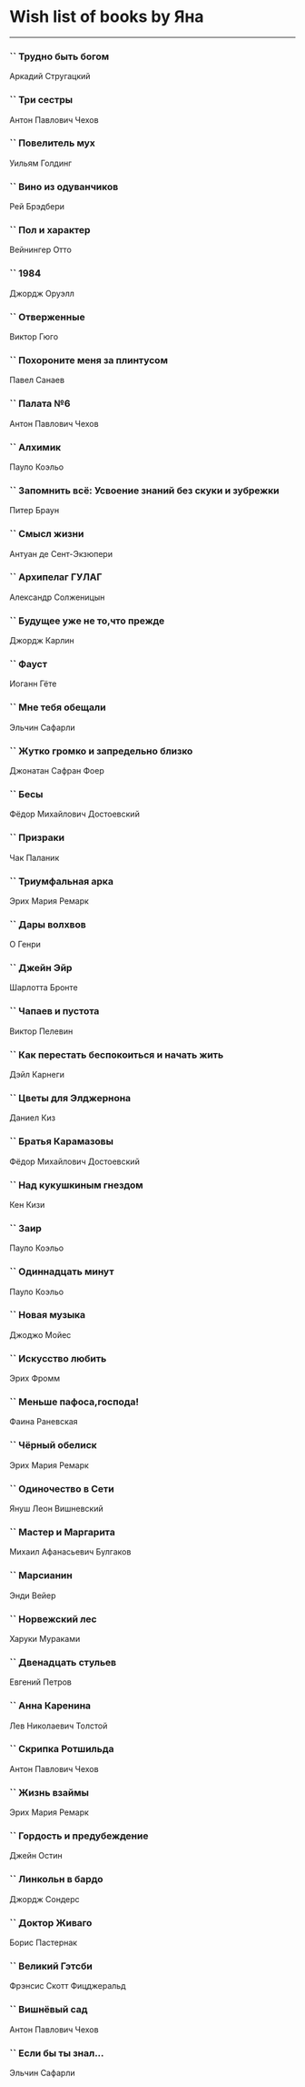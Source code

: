 # Wish list of books by Яна
---

### `` Трудно быть богом
Аркадий Стругацкий

### `` Три сестры
Антон Павлович Чехов

### `` Повелитель мух
Уильям Голдинг

### `` Вино из одуванчиков
Рей Брэдбери

### `` Пол и характер
Вейнингер Отто

### `` 1984
Джордж Оруэлл

### `` Отверженные
Виктор Гюго

### `` Похороните меня за плинтусом
Павел Санаев

### `` Палата №6
Антон Павлович Чехов

### `` Алхимик
Пауло Коэльо

### `` Запомнить всё: Усвоение знаний без скуки и зубрежки
Питер Браун

### `` Смысл жизни
Антуан де Сент-Экзюпери

### `` Архипелаг ГУЛАГ
Александр Солженицын

### `` Будущее уже не то,что прежде
Джордж Карлин

### `` Фауст
Иоганн Гёте

### `` Мне тебя обещали
Эльчин Сафарли

### `` Жутко громко и запредельно близко
Джонатан Сафран Фоер

### `` Бесы
Фёдор Михайлович Достоевский

### `` Призраки
Чак Паланик

### `` Триумфальная арка
Эрих Мария Ремарк

### `` Дары волхвов
О Генри

### `` Джейн Эйр
Шарлотта Бронте

### `` Чапаев и пустота
Виктор Пелевин

### `` Как перестать беспокоиться и начать жить
Дэйл Карнеги

### `` Цветы для Элджернона
Даниел Киз

### `` Братья Карамазовы
Фёдор Михайлович Достоевский

### `` Над кукушкиным гнездом
Кен Кизи

### `` Заир
Пауло Коэльо

### `` Одиннадцать минут
Пауло Коэльо

### `` Новая музыка
Джоджо Мойес

### `` Искусство любить
Эрих Фромм

### `` Меньше пафоса,господа!
Фаина Раневская

### `` Чёрный обелиск
Эрих Мария Ремарк

### `` Одиночество в Сети
Януш Леон Вишневский

### `` Мастер и Маргарита
Михаил Афанасьевич Булгаков

### `` Марсианин
Энди Вейер

### `` Норвежский лес
Харуки Мураками

### `` Двенадцать стульев
Евгений Петров

### `` Анна Каренина
Лев Николаевич Толстой

### `` Скрипка Ротшильда
Антон Павлович Чехов

### `` Жизнь взаймы
Эрих Мария Ремарк

### `` Гордость и предубеждение
Джейн Остин

### `` Линкольн в бардо
Джордж Сондерс

### `` Доктор Живаго
Борис Пастернак

### `` Великий Гэтсби
Фрэнсис Скотт Фицджеральд

### `` Вишнёвый сад
Антон Павлович Чехов

### `` Если бы ты знал...
Эльчин Сафарли

